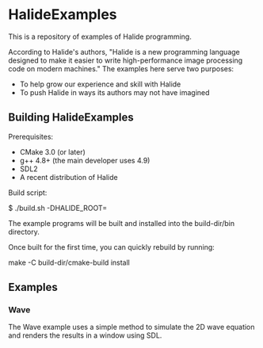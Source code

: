 # HalideExamples #

This is a repository of examples of Halide programming.

According to Halide's authors, "Halide is a new programming language designed to make it easier to write
high-performance image processing code on modern machines." The examples here serve two purposes:

* To help grow our experience and skill with Halide
* To push Halide in ways its authors may not have imagined

## Building HalideExamples ##

Prerequisites:

* CMake 3.0 (or later)
* g++ 4.8+ (the main developer uses 4.9)
* SDL2
* A recent distribution of Halide

Build script:

$ ./build.sh -DHALIDE_ROOT=<path to Halide>

The example programs will be built and installed into the build-dir/bin directory.

Once built for the first time, you can quickly rebuild by running:

make -C build-dir/cmake-build install

## Examples ##

### Wave ###

The Wave example uses a simple method to simulate the 2D wave equation and renders the results in
a window using SDL.